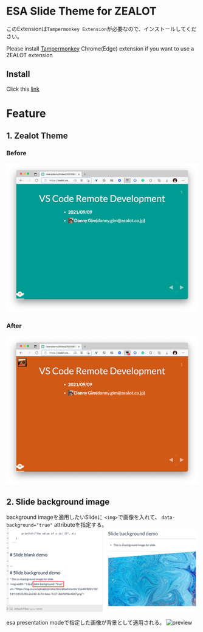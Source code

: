 # ESA Slide Theme for ZEALOT

このExtensionは`Tampermonkey Extension`が必要なので、インストールしてください。

Please install [Tampermonkey](https://chrome.google.com/webstore/detail/tampermonkey/dhdgffkkebhmkfjojejmpbldmpobfkfo?hl=ja) Chrome(Edge) extension if you want to use a ZEALOT extension

## Install
Click this [link](https://github.com/zealot-inc/tampermonkey-extension/raw/main/esa.slide.theme/main.user.js)

# Feature

## 1. Zealot Theme

### Before
![before](https://github.com/zealot-inc/tampermonkey-extension/raw/main/esa.slide.theme/images/before.png)

### After
![after](https://github.com/zealot-inc/tampermonkey-extension/raw/main/esa.slide.theme/images/after.png)

## 2. Slide background image

background imageを適用したいSlideに `<img>`で画像を入れて、
`data-background="true"` attributeを指定する。
![edit](https://github.com/zealot-inc/tampermonkey-extension/raw/main/esa.slide.theme/images/bg_img_edit.png)

esa presentation modeで指定した画像が背景として適用される。
![preview](https://github.com/zealot-inc/tampermonkey-extension/raw/main/esa.slide.theme/images/bg_img_preview.png)

